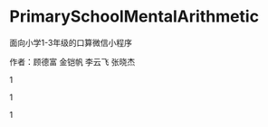 # PrimarySchoolMentalArithmetic
面向小学1-3年级的口算微信小程序

作者：顾德富 金铠帆 李云飞 张晓杰

1



1































































































































































































































































































































































































































































































1